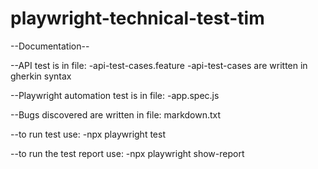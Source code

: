 # playwright-technical-test-tim

--Documentation--

--API test is in file: 
    -api-test-cases.feature
    -api-test-cases are written in gherkin syntax

--Playwright automation test is in file:
    -app.spec.js
    
--Bugs discovered are written in file: markdown.txt

--to run test use:
    -npx playwright test

--to run the test report use:
    -npx playwright show-report

